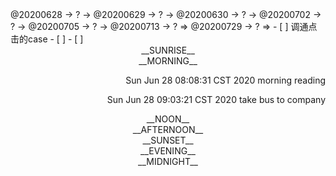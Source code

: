 <link rel="stylesheet"  type="text/css" href="./css/activity.css"/>
<TODO>@20200628 → ? → @20200629 → ? → @20200630 → ? → @20200702 → ? → @20200705 → ? → @20200713 → ? ⇒ @20200729 → ? ⇒ </TODO>
- [ ] 调通点击的case    
- [ ]    
- [ ]    

<center><timeblock>__SUNRISE__</timeblock></center>
<center><timeblock>__MORNING__</timeblock></center>
<p align="right"><action>Sun Jun 28 08:08:31 CST 2020 morning reading</action></p>
<p align="right"><action>Sun Jun 28 09:03:21 CST 2020 take bus to company</action></p>

<center><timeblock>__NOON__</timeblock></center>
<center><timeblock>__AFTERNOON__</timeblock></center>
<center><timeblock>__SUNSET__</timeblock></center>
<center><timeblock>__EVENING__</timeblock></center>
<center><timeblock>__MIDNIGHT__</timeblock></center>
